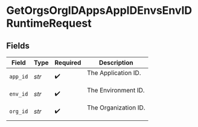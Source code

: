 # GetOrgsOrgIDAppsAppIDEnvsEnvIDRuntimeRequest


## Fields

| Field                  | Type                   | Required               | Description            |
| ---------------------- | ---------------------- | ---------------------- | ---------------------- |
| `app_id`               | *str*                  | :heavy_check_mark:     | The Application ID.<br/><br/> |
| `env_id`               | *str*                  | :heavy_check_mark:     | The Environment ID.<br/><br/> |
| `org_id`               | *str*                  | :heavy_check_mark:     | The Organization ID.<br/><br/> |